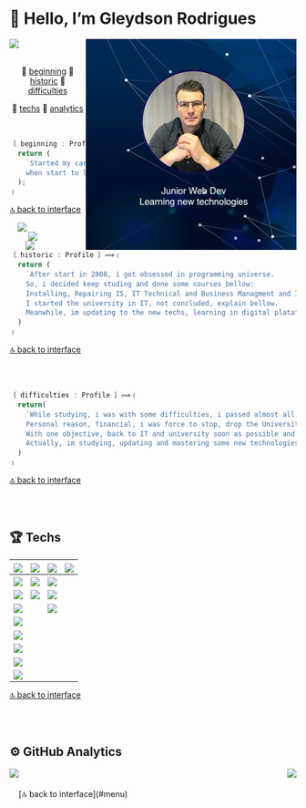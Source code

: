 <a name="menu"></a>

#  👋  Hello, I’m  Gleydson Rodrigues

<div align="left">
  <a target="_self" href="https://github.com/gw-rodrigues">
      <img align="left" src="https://komarev.com/ghpvc/?username=gw-rodrigues&color=blue">
  </a>
  <!-- <a target="_self" href="https://github.com/gw-rodrigues">
      <img align="left" src="https://img.shields.io/github/followers/gw-rodrigues.svg?style=social&label=Follow&maxAge=2592000">
  </a>-->
</div>

<div align="right">
  <a target="_self" href="https://github.com/gw-rodrigues">
    <img align="right" src="./github-readme-banner.png">
  </a>
</div>

<br/></br>

<section name="profile-info">
  
  <div align="center">
    
  🔸 [beginning](#beginning)
  🔸 [historic](#historic)
  🔸 [difficulties](#difficulties)
  </div>
  <div align="center">
    
  🔸 [techs](#techs)
  🔸 [analytics](#analytics)
  </div>
  
  <a name="beginning"></a> 
  <br/>
  
  ```javascript
  〔 beginning : Profile 〕⟹﹛
    return (
      `Started my career in IT in 2008, 
      when start to love programming!!!`
    );
  ﹜
  ```
  
  [🔝 back to interface](#menu)
  
   <div align="right">
    <a target="_self" href="https://www.instagram.com/gwrodrigues/">
      <img align="right" width="120em" src="https://img.shields.io/badge/Instagram-E4405F?style=for-the-badge&logo=instagram&logoColor=white">
    </a>
    <a target="_self" href="https://twitter.com/gwRzz">
      <img align="right" width="101em" src="https://img.shields.io/badge/Twitter-1DA1F2?style=for-the-badge&logo=twitter&logoColor=white">
    </a>
    <a target="_self" href="https://www.linkedin.com/in/gleyds0n/">
      <img align="right" width="106em" src="https://img.shields.io/badge/LinkedIn-0077B5?style=for-the-badge&logo=linkedin&logoColor=white">
    </a>
  </div>
  
  <br/>
  <a name="historic"></a>
  <br/>
  
  ```javascript
  〔 historic : Profile 〕⟹﹛
    return (
      `After start in 2008, i got obsessed in programming universe.
      So, i decided keep studing and done some courses bellow:
      Installing, Repairing IS, IT Technical and Business Managment and IT degree.
      I started the university in IT, not concluded, explain bellow.
      Meanwhile, im updating to the new techs, learning in digital plataforms like rocketseat.com.br.`
    )
  ﹜
  ```
  
  [🔝 back to interface](#menu)
  
  <br/>
  <a name="difficulties" id="difficulties"></a>
  <br/>
  
  
  ```javascript
  〔 difficulties : Profile 〕⟹﹛
    return(
      `While studying, i was with some difficulties, i passed almost all, not one "Financial".
      Personal reason, financial, i was force to stop, drop the University.
      With one objective, back to IT and university soon as possible and mastery it.
      Actually, im studying, updating and mastering some new technologies to come back!`
    )
  ﹜
  ```
  [🔝 back to interface](#menu)
  
</section>

<br/>
<a name="techs" id="techs"></a>
<br/>

<section name="techs">

  ## 🏆 Techs

  | <a href="https://github.com/gw-rodrigues"><img align="center" src="https://img.shields.io/badge/-....Experience....%20-green?style=for-the-badge" width="auto" height="40em"></a> | <a href="https://github.com/gw-rodrigues"><img align="center" src="https://img.shields.io/badge/-....Learning....%20-yellow?style=for-the-badge" width="auto" height="40em"></a> | <a href="https://github.com/gw-rodrigues"><img align="center" src="https://img.shields.io/badge/-......Future......%20-red?style=for-the-badge" width="auto" height="40em"></a> | <a href="https://github.com/gw-rodrigues"><img align="center" src="https://img.shields.io/badge/-.....New Techs.....%20-blue?style=for-the-badge" width="auto" height="40em"></a> |
  |---|---|---|---|
  | <a href="https://github.com/gw-rodrigues"><img align="center" src="https://img.shields.io/badge/JavaScript-f0db4f?style=for-the-badge&logo=javascript&logoColor=white" style="max-width: 100%;"></a> | <a href="https://github.com/gw-rodrigues"><img align="center" src="https://img.shields.io/badge/React-20232A?style=for-the-badge&logo=react&logoColor=61DAFB" style="max-width: 100%;"></a> | <a href="https://github.com/gw-rodrigues"><img align="center" src="https://img.shields.io/badge/next.js-20232A?style=for-the-badge&logo=next.js&logoColor=white" style="max-width: 100%;"></a> ||
  | <a href="https://github.com/gw-rodrigues"><img align="center" src="https://img.shields.io/badge/SQLite-07405E?style=for-the-badge&logo=sqlite&logoColor=white" style="max-width: 100%;"></a> | <a href="https://github.com/gw-rodrigues"><img align="center" src="https://img.shields.io/badge/Node.js-43853D?style=for-the-badge&logo=node.js&logoColor=white" style="max-width: 100%;"></a> | <a href="https://github.com/gw-rodrigues"><img align="center" src="https://img.shields.io/badge/React_Native-20232A?style=for-the-badge&logo=react&logoColor=61DAFB" style="max-width: 100%;"></a> ||
  |<a href="https://github.com/gw-rodrigues"><img align="center" src="https://img.shields.io/badge/HTML5-E34F26?style=for-the-badge&logo=html5&logoColor=white" style="max-width: 100%;"></a>|  | <a href="https://github.com/gw-rodrigues"><img align="center" src="https://img.shields.io/badge/Express.js-e9ad39?style=for-the-badge&logo=express&logoColor=white" style="max-width: 100%;"></a> ||
  |<a href="https://github.com/gw-rodrigues"><img align="center" src="https://img.shields.io/badge/CSS3-1572B6?style=for-the-badge&logo=css3&logoColor=white" style="max-width: 100%;"></a>||||
  | <a href="https://github.com/gw-rodrigues"><img align="center" src="https://img.shields.io/badge/Github-7f7f7f?style=for-the-badge&logo=github&logoColor=white" style="max-width: 100%;"></a> ||||
  | <a href="https://github.com/gw-rodrigues"><img align="center" src="https://img.shields.io/badge/git-f34f29?style=for-the-badge&logo=git&logoColor=white" style="max-width: 100%;"></a> ||||
  | <a href="https://github.com/gw-rodrigues"><img align="center" src="https://img.shields.io/badge/Markdown-000000?style=for-the-badge&logo=markdown&logoColor=white" style="max-width: 100%;"></a> ||||
  | <a href="https://github.com/gw-rodrigues"><img align="center" src="https://img.shields.io/badge/visual studio code-404D59?style=for-the-badge&logo=visualstudio&logoColor=white" style="max-width: 100%;"></a> ||||

</section>

[🔝 back to interface](#menu)

<br/>
<a name="analytics" id="analytics"></a>
<br/>

<section name="analytics">
  
  ## ⚙️ GitHub Analytics
  <div align="left">
    <a href="https://github.com/gw-rodrigues?tab=repositories">
      <img align="left" width="auto" height="125em"  src="https://github-readme-stats.vercel.app/api?username=gw-rodrigues&show_icons=true&hide_border=true&hide_title=true&include_all_commits=true&count_private=true&theme=tokyonight" />
    </a>
  </div>
  <div align="right">
    <a href="https://github.com/gw-rodrigues?tab=repositories">
      <img width="auto" height="125em" src="https://github-readme-stats.vercel.app/api/top-langs/?username=gw-rodrigues&hide_title=true&hide_border=true&theme=tokyonight&layout=compact" />
    </a>
  </div>
</section>

<br/>
[🔝 back to interface](#menu)
